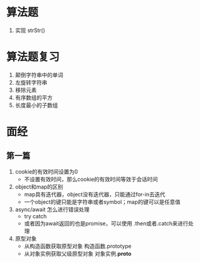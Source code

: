 # 算法题
1. 实现 strStr()
# 算法题复习
1. 颠倒字符串中的单词
2. 左旋转字符串
3. 移除元素
4. 有序数组的平方
5. 长度最小的子数组
# 面经
## 第一篇
1. cookie的有效时间设置为0
    - 不设置有效时间，那么cookie的有效时间等效于会话时间
2. object和map的区别
    - map具有迭代器，object没有迭代器，只能通过for-in去迭代
    - 一个object的键只能是字符串或者symbol；map的键可以是任意值
3. async/await 怎么进行错误处理
    - try catch
    - 或者因为await返回的也是promise，可以使用 .then或者.catch来进行处理
4. 原型对象
    - 从构造函数获取原型对象 构造函数.prototype
    - 从对象实例获取父级原型对象 对象实例.__proto__
